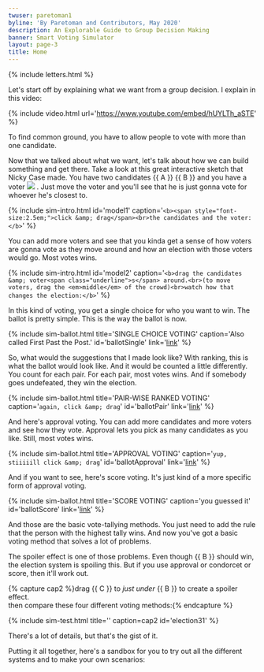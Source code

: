 ```yaml
---
twuser: paretoman1
byline: 'By Paretoman and Contributors, May 2020'
description: An Explorable Guide to Group Decision Making
banner: Smart Voting Simulator
layout: page-3
title: Home
---
```

{% include letters.html %}

Let's start off by explaining what we want from a group decision. I explain in this video:

{% include video.html url='https://www.youtube.com/embed/hUYLTh_aSTE' %}

To find common ground, you have to allow people to vote with more than one candidate.

Now that we talked about what we want, let's talk about how we can build something and get there. Take a look at this great interactive sketch that Nicky Case made. You have two candidates {{ A }} {{ B }} and you have a voter <img src="play/img/voter.png" /> . Just move the voter and you'll see that he is just gonna vote for whoever he's closest to.

{% include sim-intro.html id='model1' caption='`<b><span style="font-size:2.5em;">click &amp; drag</span><br>the candidates and the voter:</b>`' %}

You can add more voters and see that you kinda get a sense of how voters are gonna vote as they move around and how an election with those voters would go. Most votes wins.

{% include sim-intro.html id='model2' caption='`<b>drag the candidates &amp; voter<span class="underline">s</span> around.<br>(to move voters, drag the <em>middle</em> of the crowd)<br>watch how that changes the election:</b>`' %}

In this kind of voting, you get a single choice for who you want to win. The ballot is pretty simple. This is the way the ballot is now.

{% include sim-ballot.html title='SINGLE CHOICE VOTING' caption='Also called First Past the Post.' id='ballotSingle' link='[link](http://127.0.0.1:8000/sandbox/?v=2.5&m=H4sIAAAAAAAAA3VRQWrEMAz8i84-RLZkJzn3AT30FnLYdlMaCNllN0tZSvv2Sp4WCiUEIsmSxjPjD2qoH4aSA0sZw8DKlollkT3TcQzEPsKlDdy2Xifqm0BS_0o9B8o20YR_n82W3U672-l2O9zUS9kZeRlRghCDEStCrszYCLBYtOuSha42o-HYYeQ6EyMCYKKg0roQMw4LqhaVoUTzoalE2S0BUgJSAlICUjKkwczEYMYq8BKkcojWEofzGXF5Llfib2KAQ_JE6p78hRQolYJnAUXp6qHCMGUE0FPQ058XxBMqhGqp_BR2KYTmBgEiM1zPQMlaJTi5DIgMBhlWFzAo2C2xIj0fluW0Pd3PE_X0uNwuh2Xe7hTo-nZ6f5iuL5f5vM2n1bpft_U4vc7rdKTPbxSiHLmuAgAA)' %}

So, what would the suggestions that I made look like? With ranking, this is what the ballot would look like. And it would be counted a little differently. You count for each pair. For each pair, most votes wins. And if somebody goes undefeated, they win the election.

{% include sim-ballot.html title='PAIR-WISE RANKED VOTING' caption='`again, click &amp; drag`' id='ballotPair' link='[link](http://127.0.0.1:8000/sandbox/?v=2.5&m=H4sIAAAAAAAAA3VRQU7EMAz8i885xE7stD3zAsSt6mFhi6hYtSt2EUII3o6T0UpIqMrBsceezDhfFGkYR-uCsE5hZNXAHftNNHqtTFMgri2cUuAkNU80xECZhj6Q0sCBzDti-He8t-wi3S7S7yIc29NcFdVUkEIQZwRFsKaMXQBnj_5c8tA3UJzHi8KtRwQBNJKRaRsQQ7Eg65A5i_geYhPKdSVgSmBKYEpgSs40cmA0GkbBl2CVgziUK13tydVetZvldkk3KLe5_Jcyw2ku-BZIzH0rKhamjAB5CnmKfSm-UGFUwaJYl8KoRQSYNGzdwGLaLCQXYqAwKDCsukBBwWyBgsfD6bRdHz7PMw10f1hf5yMFurxsH3fz5eltOV-XbXXo5309zs_L6vD3L0JAR1KrAgAA)' %}

And here's approval voting. You can add more candidates and more voters and see how they vote. Approval lets you pick as many candidates as you like. Still, most votes wins.

{% include sim-ballot.html title='APPROVAL VOTING' caption='`yup, stiiiiill click &amp; drag`' id='ballotApproval' link='[link](http://127.0.0.1:8000/sandbox/?v=2.5&m=H4sIAAAAAAAAA3VRwUrFQAz8lz3vockm2bY3wU_wVnp4-ioWSlveeyoi-u1mdxAEKT1MssnOzkw_QxP6YcgWSfIYB1LySrxiKpWOYwxUVii3kdq29Cn0TQwSenJQhxjMV5r47_PlfDhpDyfd4YSa-jYVSaVltFBEAlCAVWXkAkgc_bnk0NUhO48fMtUdZgBoWNBpvcCGw4yuRecs7EE0VSiVTMCUwJTAlMCUnGnwNLFouAq-BKsU2UdS6MqOFHvFrvBv4YRDKoXUe_KXUuBUMv4LJEpXDxWBKQEgTyFPkZfiFyqMaq76FHEpjFoDgElD6gYW02qhiDNQGBQYos5QkHE3c2V6PC3Ldnv42KfQh7t9v2xvpyXEcH3Z3u-n69Nl3m_ztvrw-3U9T8_zOp3D1w9Qth21rgIAAA)' %}

And if you want to see, here's score voting. It's just kind of a more specific form of approval voting.

{% include sim-ballot.html title='SCORE VOTING' caption='you guessed it' id='ballotScore' link='[link](http://127.0.0.1:8000/sandbox/?v=2.5&m=H4sIAAAAAAAAA3VRQWrDQAz8y551sLSS1va5P2huxoc2cWkgxCFJKaW0b692h0KhGB9mtZJmZ8afqUvjNJVC3NtME-tA7B4n4Uw88DxT4jrCotRLLXMaO0qaRmZKFkDJY6Kjf18Ml81Ov9kZNjvctbe5KqqloIQiVoABvCnjEMAaGM_lgKE1JXjiUrjNiABAI4rK2oI4LguqHlWwSATRNaFcMwFTBlMGUwZTDqaJiTHoWAVfhlUmiZZWujqj1V61q_J7CMIp14O2Pf1LqXCqBf8FEnVol4bAjAGQZ5BnyMvwCw1GrTR9hrgMRr0DwKQjdQeLW7NQxTkoHAocURcoKNgt0pien06n9b77uCxpTI_79bokSrfX9f1hue2vx8v9uJ6j8_12Piwvx_NySF8_76woUaoCAAA)' %}

And those are the basic vote-tallying methods. You just need to add the rule that the person with the highest tally wins. And now you've got a basic voting method that solves a lot of problems.

The spoiler effect is one of those problems. Even though {{ B }} should win, the election system is spoiling this. But if you use approval or condorcet or score, then it'll work out.

{% capture cap2 %}drag {{ C }} to <em>just under</em> {{ B }} to create a spoiler effect.<br> then compare these four different voting methods:{% endcapture %}

{% include sim-test.html title='' caption=cap2 id='election31' %}

There's a lot of details, but that's the gist of it.

Putting it all together, here's a sandbox for you to try out all the different systems and to make your own scenarios:

